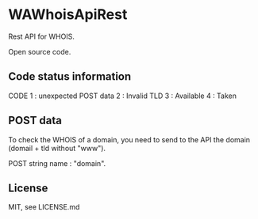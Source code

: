 WAWhoisApiRest
==============

Rest API for WHOIS.

Open source code.

Code status information
-----------------------

CODE
 1 : unexpected POST data
 2 : Invalid TLD
 3 : Available
 4 : Taken

POST data
---------

To check the WHOIS of a domain, you need to send to the API the domain (domail + tld without "www").

POST string name : "domain".

License
-------

MIT, see LICENSE.md